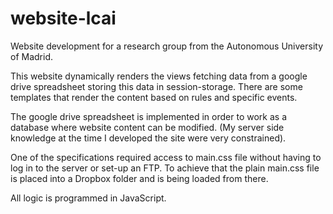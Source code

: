 # website-lcai

Website development for a research group from the Autonomous University of Madrid.

This website dynamically renders the views fetching data from a google drive spreadsheet storing this data in session-storage.
There are some templates that render the content based on rules and specific events.

The google drive spreadsheet is implemented in order to work as a database where website content can be modified. (My server side knowledge at the time I developed the site were very constrained).

One of the specifications required access to main.css file without having to log in to the server or set-up an FTP. To achieve that the plain main.css file is placed into a Dropbox folder and is being loaded from there.

All logic is programmed in JavaScript.
